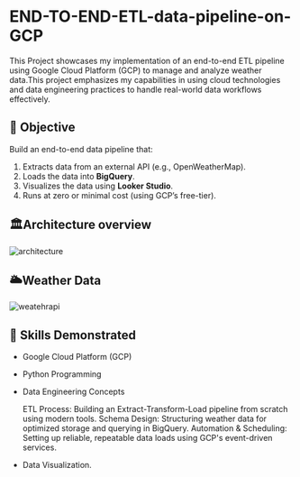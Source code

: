 # END-TO-END-ETL-data-pipeline-on-GCP

This Project showcases my implementation of an end-to-end ETL pipeline using Google Cloud Platform (GCP) to manage and analyze weather data.This project emphasizes my capabilities in using cloud technologies and data engineering practices to handle real-world data workflows effectively.

## 🎯 Objective

Build an end-to-end data pipeline that:
1. Extracts data from an external API (e.g., OpenWeatherMap).
2. Loads the data into **BigQuery**.
3. Visualizes the data using **Looker Studio**.
4. Runs at zero or minimal cost (using GCP’s free-tier).

## 🏛️Architecture overview
![architecture](https://github.com/user-attachments/assets/7dd57097-1b30-4538-a717-252788f6301a)

## 🌥️Weather Data

![weatehrapi](https://github.com/user-attachments/assets/88672cdb-e556-49ca-afde-723a9bedffae)

## 🧠 Skills Demonstrated
- Google Cloud Platform (GCP)
- Python Programming
- Data Engineering Concepts
  
   ETL Process: Building an Extract-Transform-Load pipeline from scratch using modern tools.
   Schema Design: Structuring weather data for optimized storage and querying in BigQuery.
   Automation & Scheduling: Setting up reliable, repeatable data loads using GCP's event-driven services.
- Data Visualization.
  


